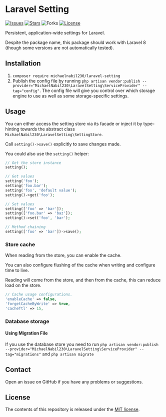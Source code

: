# Laravel Setting

[![Issues](https://img.shields.io/github/issues/michaelnabil230/laravel-setting)](https://github.com/michaelnabil230/laravel-setting/issues)
[![Stars](https://img.shields.io/github/stars/michaelnabil230/laravel-setting)](https://github.com/michaelnabil230/laravel-setting/stargazers)
![Forks](https://img.shields.io/github/forks/michaelnabil230/laravel-setting)
[![License](https://img.shields.io/github/license/michaelnabil230/laravel-setting)](https://github.com/michaelnabil230/laravel-setting/blob/main/LICENSE)

Persistent, application-wide settings for Laravel.

Despite the package name, this package should work with Laravel 8 (though some versions are not automatically tested).

## Installation

1. `composer require michaelnabil230/laravel-setting`
2. Publish the config file by
   running `php artisan vendor:publish --provider="MichaelNabil230\LaravelSetting\ServiceProvider" --tag="config"`. The
   config file will give you control over which storage engine to use as well as some storage-specific settings.

## Usage

You can either access the setting store via its facade or inject it by type-hinting towards the abstract
class `MichaelNabil230\LaravelSetting\SettingStore`.

Call `setting()->save()` explicitly to save changes made.

You could also use the `setting()` helper:

```php
// Get the store instance
setting();

// Get values
setting('foo');
setting('foo.bar');
setting('foo', 'default value');
setting()->get('foo');

// Set values
setting(['foo' => 'bar']);
setting(['foo.bar' => 'baz']);
setting()->set('foo', 'bar');

// Method chaining
setting(['foo' => 'bar'])->save();
```

### Store cache

When reading from the store, you can enable the cache.

You can also configure flushing of the cache when writing and configure time to live.

Reading will come from the store, and then from the cache, this can reduce load on the store.

```php
// Cache usage configurations.
'enableCache' => false,
'forgetCacheByWrite' => true,
'cacheTtl' => 15,
```

### Database storage

#### Using Migration File

If you use the database store you need to
run `php artisan vendor:publish --provider="MichaelNabil230\LaravelSetting\ServiceProvider" --tag="migrations"`
and `php artisan migrate`

## Contact

Open an issue on GitHub if you have any problems or suggestions.

## License

The contents of this repository is released under the [MIT license](http://opensource.org/licenses/MIT).
